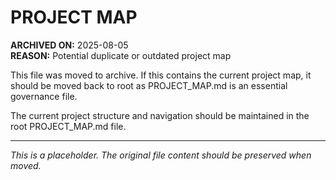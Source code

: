 # PROJECT MAP

**ARCHIVED ON:** 2025-08-05  
**REASON:** Potential duplicate or outdated project map  

This file was moved to archive. If this contains the current project map, it should be moved back to root as PROJECT_MAP.md is an essential governance file.

The current project structure and navigation should be maintained in the root PROJECT_MAP.md file.

---
*This is a placeholder. The original file content should be preserved when moved.*